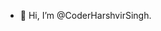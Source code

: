 - 👋 Hi, I’m @CoderHarshvirSingh.

<!---
CoderHarshvirSingh/CoderHarshvirSingh is a ✨ special ✨ repository because its `README.md` (this file) appears on your GitHub profile.
You can click the Preview link to take a look at your changes.
--->
